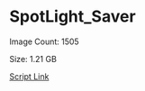 # SpotLight_Saver

Image Count: 1505

Size: 1.21 GB

[Script Link](https://github.com/liuyal/Archive/blob/master/Python/Utilities/Miscellaneous/spotlight_saver.py)